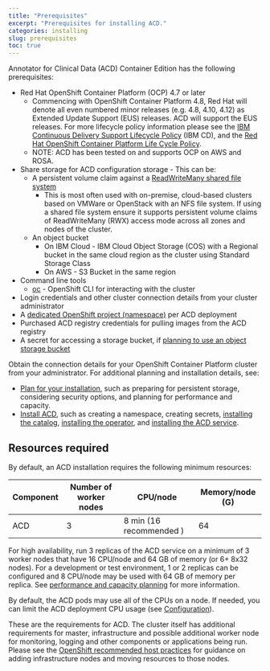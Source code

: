 ```yaml
---
title: "Prerequisites"
excerpt: "Prerequisites for installing ACD."
categories: installing
slug: prerequisites
toc: true
---
```


Annotator for Clinical Data (ACD) Container Edition has the following prerequisites:

- Red Hat OpenShift Container Platform (OCP) 4.7 or later
  - Commencing with OpenShift Container Platform 4.8, Red Hat will denote all even numbered minor releases (e.g. 4.8, 4.10, 4.12) as Extended Update Support (EUS) releases. ACD will support the EUS releases. For more lifecycle policy information please see the [IBM Continuous Delivery Support Lifecycle Policy](https://www.ibm.com/support/pages/ibm-continuous-delivery-support-lifecycle-policy) (IBM CD), and the [Red Hat OpenShift Container Platform Life Cycle Policy](https://access.redhat.com/support/policy/updates/openshift).
  - NOTE: ACD has been tested on and supports OCP on AWS and ROSA.
- Share storage for ACD configuration storage - This can be:
  - A persistent volume claim against a [ReadWriteMany shared file system](https://docs.openshift.com/container-platform/4.6/storage/understanding-persistent-storage.html#pv-access-modes_understanding-persistent-storage)
    - This is most often used with on-premise, cloud-based clusters based on VMWare or OpenStack with an NFS file system. If using a shared file system ensure it supports
    persistent volume claims of ReadWriteMany (RWX) access mode across all zones and nodes of the cluster.
  - An object bucket
    - On IBM Cloud - IBM Cloud Object Storage (COS) with a Regional bucket in the same cloud region as the cluster using Standard Storage Class
    - On AWS - S3 Bucket in the same region
- Command line tools
  - [oc](https://docs.openshift.com/container-platform) - OpenShift CLI for interacting with the cluster
- Login credentials and other cluster connection details from your cluster administrator
- A [dedicated OpenShift project (namespace)](/installing/installing/#create-a-project-(namespace)) per ACD deployment
- Purchased ACD registry credentials for pulling images from the ACD registry
- A secret for accessing a storage bucket, if [planning to use an object storage bucket](/planning/storage/)

Obtain the connection details for your OpenShift Container Platform cluster from your administrator. For additional planning and installation details, see:

- [Plan for your installation](/planning/namespace), such as preparing for persistent storage, considering security options, and planning for performance and capacity.
- [Install ACD](/installing/installing/#overview), such as creating a namespace, creating secrets, [installing the catalog](/installing/installing/#add-the-acd-operator-to-the-catalog), [installing the operator](/installing/installing/#install-the-acd-operator), and [installing the ACD service](/installing/installing/#install-the-acd-service).<br/>

## Resources required

By default, an ACD installation requires the following minimum resources:

| Component               | Number of worker nodes | CPU/node | Memory/node (G)  |
| ----------------------- | ---------------------- | -------- | ---------------- |
| ACD                     | 3                      | 8 min (16 recommended )       | 64              |

For high availability, run 3 replicas of the ACD service on a minimum of 3 worker nodes that have 16 CPU/node and 64 GB of memory (or 6+ 8x32 nodes). For a development or test environment, 1 or 2 replicas can be configured and 8 CPU/node may be used with 64 GB of memory per replica.  See [performance and capacity planning](../../planning/perf-and-capacity) for more information.

By default, the ACD pods may use all of the CPUs on a node. If needed, you can limit the ACD deployment CPU usage (see [Configuration](../../management/configuring)).

These are the requirements for ACD. The cluster itself has additional requirements for master, infrastructure and possible additional worker node for monitoring, logging and other components or applications being run. Please see the [OpenShift recommended host practices](https://docs.openshift.com/container-platform/4.7/scalability_and_performance/recommended-host-practices.html) for guidance on adding infrastructure nodes and moving resources to those nodes.
